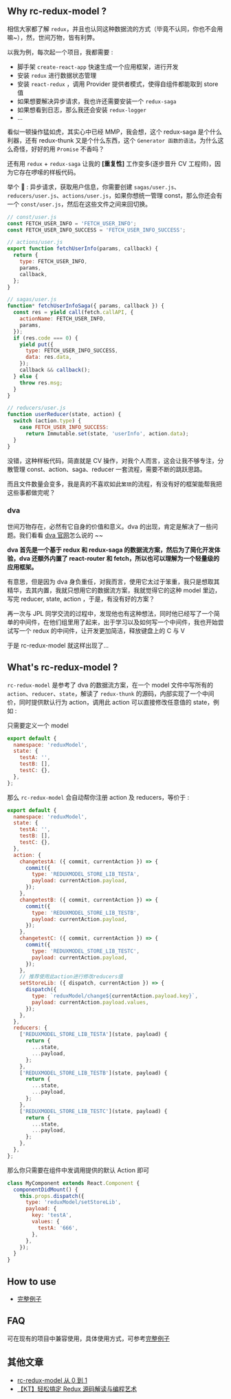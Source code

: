 <!--
 * @Description:
 * @Author: pengdaokuan
 * @LastEditors: pengdaokuan
 * @Date: 2022-01-16 17:10:07
 * @LastEditTime: 2022-01-16 17:10:07
-->

## Why rc-redux-model ?

相信大家都了解 `redux`，并且也认同这种数据流的方式（毕竟不认同，你也不会用嘛~），然，世间万物，皆有利弊。

以我为例，每次起一个项目，我都需要 :

- 脚手架 `create-react-app` 快速生成一个应用框架，进行开发
- 安装 `redux` 进行数据状态管理
- 安装 `react-redux` ，调用 Provider 提供者模式，使得自组件都能取到 store 值
- 如果想要解决异步请求，我也许还需要安装一个 `redux-saga`
- 如果想看到日志，那么我还会安装 `redux-logger`
- ...

看似一顿操作猛如虎，其实心中已经 MMP，我会想，这个 redux-saga 是个什么利器，还有 redux-thunk 又是个什么东西，这个 `Generator 函数的语法`，为什么这么奇怪，好好的用 `Promise` 不香吗？

还有用 `redux` + `redux-saga` 让我的 **[重复性]** 工作变多(逐步晋升 CV 工程师)，因为它存在啰嗦的样板代码。

举个 🌰 : 异步请求，获取用户信息，你需要创建 `sagas/user.js`、`reducers/user.js`、`actions/user.js`，如果你想统一管理 const，那么你还会有一个 `const/user.js`，然后在这些文件之间来回切换。

```js
// const/user.js
const FETCH_USER_INFO = 'FETCH_USER_INFO';
const FETCH_USER_INFO_SUCCESS = 'FETCH_USER_INFO_SUCCESS';
```

```js
// actions/user.js
export function fetchUserInfo(params, callback) {
  return {
    type: FETCH_USER_INFO,
    params,
    callback,
  };
}
```

```js
// sagas/user.js
function* fetchUserInfoSaga({ params, callback }) {
  const res = yield call(fetch.callAPI, {
    actionName: FETCH_USER_INFO,
    params,
  });
  if (res.code === 0) {
    yield put({
      type: FETCH_USER_INFO_SUCCESS,
      data: res.data,
    });
    callback && callback();
  } else {
    throw res.msg;
  }
}
```

```js
// reducers/user.js
function userReducer(state, action) {
  switch (action.type) {
    case FETCH_USER_INFO_SUCCESS:
      return Immutable.set(state, 'userInfo', action.data);
  }
}
```

没错，这种样板代码，简直就是 CV 操作，对我个人而言，这会让我不够专注，分散管理 const、action、saga、reducer 一套流程，需要不断的跳跃思路。

而且文件数量会变多，我是真的不喜欢如此`繁琐`的流程，有没有好的框架能帮我把这些事都做完呢？

### dva

世间万物存在，必然有它自身的价值和意义。dva 的出现，肯定是解决了一些问题。我们看看 [dva 官网](https://dvajs.com/guide/)怎么说的 ~~

**dva 首先是一个基于 redux 和 redux-saga 的数据流方案，然后为了简化开发体验，dva 还额外内置了 react-router 和 fetch，所以也可以理解为一个轻量级的应用框架。**

有意思，但是因为 dva 身负重任，对我而言，使用它太过于笨重，我只是想取其精华，去其内置，我就只想用它的数据流方案，我就觉得它的这种 model 里边，写完 reducer, state, action ，于是，有没有好的方案？

再一次与 JPL 同学交流的过程中，发现他也有这种想法，同时他已经写了一个简单的中间件，在他们组里用了起来，出于学习以及如何写一个中间件，我也开始尝试写一个 redux 的中间件，让开发更加简洁，释放键盘上的 C 与 V

于是 rc-redux-model 就这样出现了...

## What's rc-redux-model ?

`rc-redux-model` 是参考了 dva 的数据流方案，在一个 model 文件中写所有的 `action`、`reducer`、`state`，解读了 `redux-thunk` 的源码，内部实现了一个中间价，同时提供默认行为 action，调用此 action 可以直接修改任意值的 state，例如 :

只需要定义一个 model

```js
export default {
  namespace: 'reduxModel',
  state: {
    testA: '',
    testB: [],
    testC: {},
  },
};
```

那么 `rc-redux-model` 会自动帮你注册 action 及 reducers，等价于 :

```js
export default {
  namespace: 'reduxModel',
  state: {
    testA: '',
    testB: [],
    testC: {},
  },
  action: {
    changetestA: ({ commit, currentAction }) => {
      commit({
        type: 'REDUXMODEL_STORE_LIB_TESTA',
        payload: currentAction.payload,
      });
    },
    changetestB: ({ commit, currentAction }) => {
      commit({
        type: 'REDUXMODEL_STORE_LIB_TESTB',
        payload: currentAction.payload,
      });
    },
    changetestC: ({ commit, currentAction }) => {
      commit({
        type: 'REDUXMODEL_STORE_LIB_TESTC',
        payload: currentAction.payload,
      });
    },
    // 推荐使用此action进行修改reducers值
    setStoreLib: ({ dispatch, currentAction }) => {
      dispatch({
        type: `reduxModel/change${currentAction.payload.key}`,
        payload: currentAction.payload.values,
      });
    },
  },
  reducers: {
    ['REDUXMODEL_STORE_LIB_TESTA'](state, payload) {
      return {
        ...state,
        ...payload,
      };
    },
    ['REDUXMODEL_STORE_LIB_TESTB'](state, payload) {
      return {
        ...state,
        ...payload,
      };
    },
    ['REDUXMODEL_STORE_LIB_TESTC'](state, payload) {
      return {
        ...state,
        ...payload,
      };
    },
  },
};
```

那么你只需要在组件中发调用提供的默认 Action 即可

```js
class MyComponent extends React.Component {
  componentDidMount() {
    this.props.dispatch({
      type: 'reduxModel/setStoreLib',
      payload: {
        key: 'testA',
        values: {
          testA: '666',
        },
      },
    });
  }
}
```

## How to use

- [完整例子](https://github.com/PDKSophia/rc-redux-model#%E4%BD%BF%E7%94%A8)

## FAQ

可在现有的项目中兼容使用，具体使用方式，可参考[完整例子](https://github.com/PDKSophia/rc-redux-model#%E4%BD%BF%E7%94%A8)

## 其他文章

- [rc-redux-model 从 0 到 1](https://github.com/SugarTurboS/rc-redux-model/issues/2)
- [【KT】轻松搞定 Redux 源码解读与编程艺术](https://juejin.im/post/6844904183426973703)
